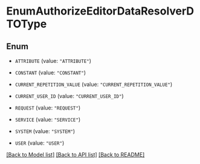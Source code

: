 # EnumAuthorizeEditorDataResolverDTOType

## Enum


* `ATTRIBUTE` (value: `"ATTRIBUTE"`)

* `CONSTANT` (value: `"CONSTANT"`)

* `CURRENT_REPETITION_VALUE` (value: `"CURRENT_REPETITION_VALUE"`)

* `CURRENT_USER_ID` (value: `"CURRENT_USER_ID"`)

* `REQUEST` (value: `"REQUEST"`)

* `SERVICE` (value: `"SERVICE"`)

* `SYSTEM` (value: `"SYSTEM"`)

* `USER` (value: `"USER"`)


[[Back to Model list]](../README.md#documentation-for-models) [[Back to API list]](../README.md#documentation-for-api-endpoints) [[Back to README]](../README.md)


